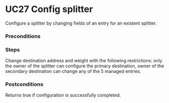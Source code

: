 # UC27 Config splitter
Configure a splitter by changing fields of an entry for an existent splitter.

### Preconditions

### Steps
Change destination address and weight with the following restrictions:
 only the owner of the splitter can configure the primary destination, owner of the secondary destination can change any of the
 5 managed entries.

### Postconditions
Returns true if configuration is successfully completed.
